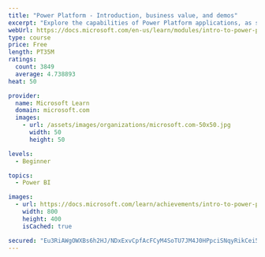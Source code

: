 ```yaml
---
title: "Power Platform - Introduction, business value, and demos"
excerpt: "Explore the capabilities of Power Platform applications, as seen in demonstrations and customer case studies."
webUrl: https://docs.microsoft.com/en-us/learn/modules/intro-to-power-platform-mba/
type: course
price: Free
length: PT35M
ratings:
  count: 3849
  average: 4.738893
heat: 50

provider:
  name: Microsoft Learn
  domain: microsoft.com
  images:
    - url: /assets/images/organizations/microsoft.com-50x50.jpg
      width: 50
      height: 50

levels:
  - Beginner

topics:
  - Power BI

images:
  - url: https://docs.microsoft.com/learn/achievements/intro-to-power-platform-social.png
    width: 800
    height: 400
    isCached: true

secured: "Eu3RiAWgOWXBs6h2HJ/NDxExvCpfAcFCyM4SoTU7JM4J0HPpciSNqyRikCei5FrZxdQZzAb/bfy06Dqb0AlAOeiqfx8B0TbPvqkRvwk8Ebq9pLMVccgJ7iOevE+wOqXqMuQqQhWyU+8ShOhyCKC8uBgY/kjFk1BNUdubV8QSqUTy3UWYzlDgCncP+qwG+WdT8d3uMtaHJA7z7EZ6xJb/S7bYz+tP73N+9GX5019roISCO3ZTOUWAIVRnb9dttD/BmwYNYb+uEqKgvLDB+c4+uZkmmT/kAwAU3Cgthc2oF4IOehjqQNXUEhoAzpbknNp38BQmE1WT4uqu0wBEFSjjLvMFQX+x9JrQEDekmdECcCIe/0AEZphTlRexidfFLzv4Cq/OzKyjX/puBrjRNzcfq2Y9sA12+DSeVcMradBjMlg=;6cqiBZ9NfS8BA5Zn7lOWMw=="
---
```


